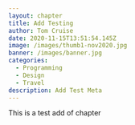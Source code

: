 ```yaml
---
layout: chapter
title: Add Testing
author: Tom Cruise
date: 2020-11-15T13:51:54.145Z
image: /images/thumb1-nov2020.jpg
banner: /images/banner.jpg
categories:
  - Programming
  - Design
  - Travel
description: Add Test Meta
---
```

This is a test add of chapter